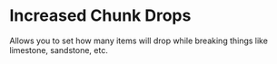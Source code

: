 # Increased Chunk Drops
Allows you to set how many items will drop while breaking things like limestone, sandstone, etc.